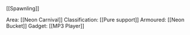 [[Spawnling]]

Area: [[Neon Carnival]]
Classification: [[Pure support]]
Armoured: [[Neon Bucket]]
Gadget: [[MP3 Player]]